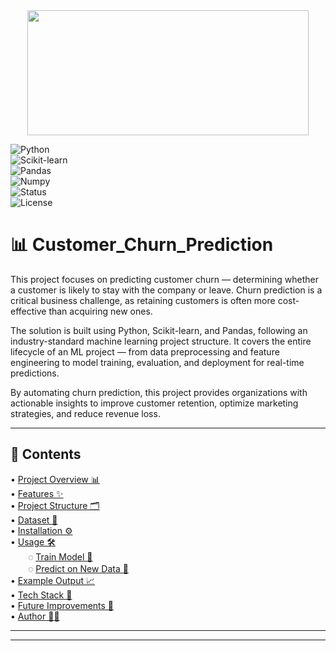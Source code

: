 <div align="center">
 <img src="https://github.com/Tanuja7897/Customer_Churn_Prediction/blob/main/assets/Visualizing_Data_Growth_Animation1-ezgif.com-video-to-gif-converter.gif" height="200" width="450">
</div>

![Python](https://img.shields.io/badge/Python-3.10%2B-3776AB?style=for-the-badge&logo=python&logoColor=white)  
![Scikit-learn](https://img.shields.io/badge/Scikit--learn-ML%20Pipeline-F7931E?style=for-the-badge&logo=scikit-learn&logoColor=white)  
![Pandas](https://img.shields.io/badge/Pandas-Data%20Analysis-150458?style=for-the-badge&logo=pandas&logoColor=white)  
![Numpy](https://img.shields.io/badge/NumPy-Scientific%20Computing-013243?style=for-the-badge&logo=numpy&logoColor=white)  
![Status](https://img.shields.io/badge/Status-Active-success?style=for-the-badge)  
![License](https://img.shields.io/badge/License-MIT-green?style=for-the-badge) 

# 📊 Customer_Churn_Prediction
This project focuses on predicting customer churn — determining whether a customer is likely to stay with the company or leave. Churn prediction is a critical business challenge, as retaining customers is often more cost-effective than acquiring new ones.

The solution is built using Python, Scikit-learn, and Pandas, following an industry-standard machine learning project structure. It covers the entire lifecycle of an ML project — from data preprocessing and feature engineering to model training, evaluation, and deployment for real-time predictions.

By automating churn prediction, this project provides organizations with actionable insights to improve customer retention, optimize marketing strategies, and reduce revenue loss.

---

## 📑 Contents
 
 • [Project Overview 📊](#-customer-churn-prediction-)  
• [Features ✨](#-features-)  
• [Project Structure 🗂️](#-project-structure-)  
• [Dataset 📂](#-dataset-)  
• [Installation ⚙️](#️-installation-)  
• [Usage 🛠️](#-usage-)  
  ◌ [Train Model 🔧](#train-model-)  
  ◌ [Predict on New Data 📡](#predict-on-new-data-)  
• [Example Output 📈](#-example-output-)  
• [Tech Stack 🧰](#-tech-stack-)  
• [Future Improvements 🚀](#-future-improvements-)  
• [Author 👨‍💻](#-author-)  

---



---

